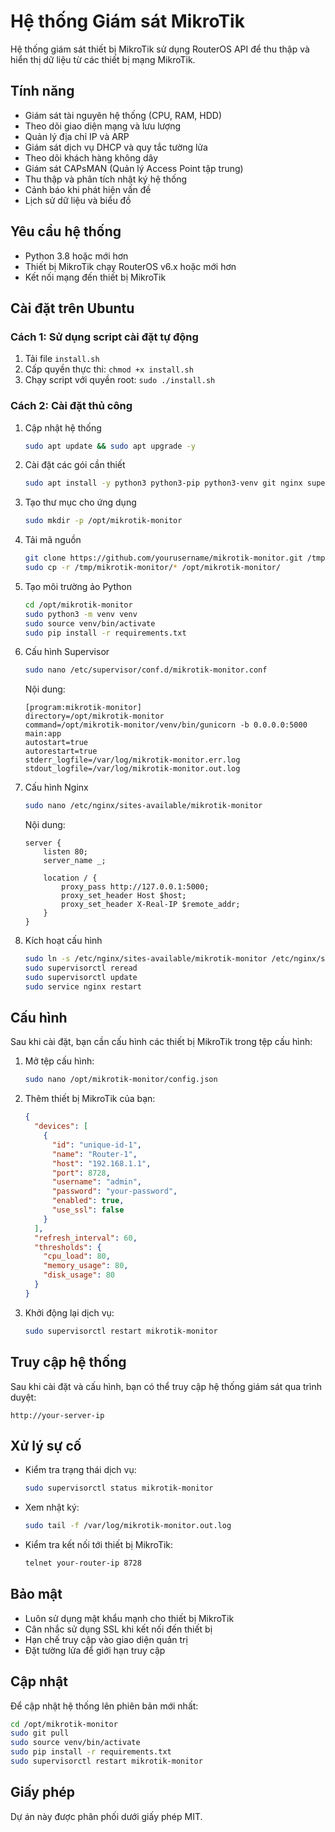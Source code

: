# Hệ thống Giám sát MikroTik

Hệ thống giám sát thiết bị MikroTik sử dụng RouterOS API để thu thập và hiển thị dữ liệu từ các thiết bị mạng MikroTik.

## Tính năng

- Giám sát tài nguyên hệ thống (CPU, RAM, HDD)
- Theo dõi giao diện mạng và lưu lượng
- Quản lý địa chỉ IP và ARP
- Giám sát dịch vụ DHCP và quy tắc tường lửa
- Theo dõi khách hàng không dây
- Giám sát CAPsMAN (Quản lý Access Point tập trung)
- Thu thập và phân tích nhật ký hệ thống
- Cảnh báo khi phát hiện vấn đề
- Lịch sử dữ liệu và biểu đồ

## Yêu cầu hệ thống

- Python 3.8 hoặc mới hơn
- Thiết bị MikroTik chạy RouterOS v6.x hoặc mới hơn
- Kết nối mạng đến thiết bị MikroTik

## Cài đặt trên Ubuntu

### Cách 1: Sử dụng script cài đặt tự động

1. Tải file `install.sh`
2. Cấp quyền thực thi: `chmod +x install.sh`
3. Chạy script với quyền root: `sudo ./install.sh`

### Cách 2: Cài đặt thủ công

1. Cập nhật hệ thống
   ```bash
   sudo apt update && sudo apt upgrade -y
   ```

2. Cài đặt các gói cần thiết
   ```bash
   sudo apt install -y python3 python3-pip python3-venv git nginx supervisor
   ```

3. Tạo thư mục cho ứng dụng
   ```bash
   sudo mkdir -p /opt/mikrotik-monitor
   ```

4. Tải mã nguồn
   ```bash
   git clone https://github.com/yourusername/mikrotik-monitor.git /tmp/mikrotik-monitor
   sudo cp -r /tmp/mikrotik-monitor/* /opt/mikrotik-monitor/
   ```

5. Tạo môi trường ảo Python
   ```bash
   cd /opt/mikrotik-monitor
   sudo python3 -m venv venv
   sudo source venv/bin/activate
   sudo pip install -r requirements.txt
   ```

6. Cấu hình Supervisor
   ```bash
   sudo nano /etc/supervisor/conf.d/mikrotik-monitor.conf
   ```
   
   Nội dung:
   ```
   [program:mikrotik-monitor]
   directory=/opt/mikrotik-monitor
   command=/opt/mikrotik-monitor/venv/bin/gunicorn -b 0.0.0.0:5000 main:app
   autostart=true
   autorestart=true
   stderr_logfile=/var/log/mikrotik-monitor.err.log
   stdout_logfile=/var/log/mikrotik-monitor.out.log
   ```

7. Cấu hình Nginx
   ```bash
   sudo nano /etc/nginx/sites-available/mikrotik-monitor
   ```
   
   Nội dung:
   ```
   server {
       listen 80;
       server_name _;

       location / {
           proxy_pass http://127.0.0.1:5000;
           proxy_set_header Host $host;
           proxy_set_header X-Real-IP $remote_addr;
       }
   }
   ```

8. Kích hoạt cấu hình
   ```bash
   sudo ln -s /etc/nginx/sites-available/mikrotik-monitor /etc/nginx/sites-enabled/
   sudo supervisorctl reread
   sudo supervisorctl update
   sudo service nginx restart
   ```

## Cấu hình

Sau khi cài đặt, bạn cần cấu hình các thiết bị MikroTik trong tệp cấu hình:

1. Mở tệp cấu hình:
   ```bash
   sudo nano /opt/mikrotik-monitor/config.json
   ```

2. Thêm thiết bị MikroTik của bạn:
   ```json
   {
     "devices": [
       {
         "id": "unique-id-1",
         "name": "Router-1",
         "host": "192.168.1.1",
         "port": 8728,
         "username": "admin",
         "password": "your-password",
         "enabled": true,
         "use_ssl": false
       }
     ],
     "refresh_interval": 60,
     "thresholds": {
       "cpu_load": 80,
       "memory_usage": 80,
       "disk_usage": 80
     }
   }
   ```

3. Khởi động lại dịch vụ:
   ```bash
   sudo supervisorctl restart mikrotik-monitor
   ```

## Truy cập hệ thống

Sau khi cài đặt và cấu hình, bạn có thể truy cập hệ thống giám sát qua trình duyệt:

```
http://your-server-ip
```

## Xử lý sự cố

- Kiểm tra trạng thái dịch vụ:
  ```bash
  sudo supervisorctl status mikrotik-monitor
  ```

- Xem nhật ký:
  ```bash
  sudo tail -f /var/log/mikrotik-monitor.out.log
  ```

- Kiểm tra kết nối tới thiết bị MikroTik:
  ```bash
  telnet your-router-ip 8728
  ```

## Bảo mật

- Luôn sử dụng mật khẩu mạnh cho thiết bị MikroTik
- Cân nhắc sử dụng SSL khi kết nối đến thiết bị
- Hạn chế truy cập vào giao diện quản trị
- Đặt tường lửa để giới hạn truy cập

## Cập nhật

Để cập nhật hệ thống lên phiên bản mới nhất:

```bash
cd /opt/mikrotik-monitor
sudo git pull
sudo source venv/bin/activate
sudo pip install -r requirements.txt
sudo supervisorctl restart mikrotik-monitor
```

## Giấy phép

Dự án này được phân phối dưới giấy phép MIT.